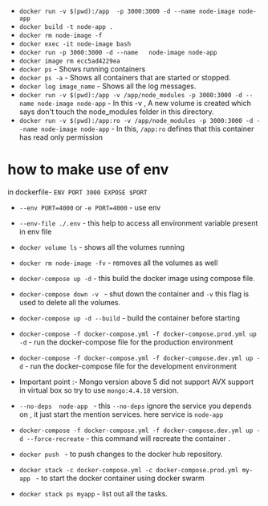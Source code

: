 - `docker run -v $(pwd):/app  -p 3000:3000 -d --name node-image node-app`
- `docker build -t node-app .`
- `docker rm node-image -f`
- `docker exec -it node-image bash`
- `docker run -p 3000:3000 -d --name   node-image node-app`
- `docker image rm ecc5ad4229ea`
- `docker ps` - Shows running containers
- `docker ps -a` - Shows all containers that are started or stopped.
- `docker log image_name` - Shows all the log messages.
- `docker run -v $(pwd):/app -v /app/node_modules -p 3000:3000 -d --name node-image node-app` - In this -v , A new volume is created which says don't touch the node_modules folder in this directory.
- `docker run -v $(pwd):/app:ro -v /app/node_modules -p 3000:3000 -d --name node-image node-app` - In this, `/app:ro` defines that this container has read only permission
# how to make use of env 
in dockerfile-
`ENV PORT 3000
EXPOSE $PORT`

- `--env PORT=4000`  or `-e PORT=4000` - use env
- `--env-file ./.env` - this help to access all environment variable present in env file
- `docker volume ls` - shows all the volumes running
- `docker rm node-image -fv` - removes all the volumes as well
- `docker-compose up -d` - this build the docker image using compose file.
- `docker-compose down -v ` - shut down the container and `-v` this flag is used to delete all the volumes.
- `docker-compose up -d --build` - build the container before starting
- `docker-compose -f docker-compose.yml -f docker-compose.prod.yml up -d` - run the docker-compose file for the production environment
- `docker-compose -f docker-compose.yml -f docker-compose.dev.yml up -d` - run the docker-compose file for the development environment
- Important point :- Mongo version above 5 did not support AVX support in virtual box so try to use `mongo:4.4.18` version.
- `--no-deps  node-app ` - this `--no-deps` ignore the service you depends on , it just start the mention services. here service is `node-app`

- `docker-compose -f docker-compose.yml -f docker-compose.dev.yml up -d --force-recreate` - this command will recreate the container .

- `docker push ` - to push changes to the docker hub repository.

- `docker stack -c docker-compose.yml -c docker-compose.prod.yml my-app ` - to start the docker container using docker swarm
- `docker stack ps myapp` - list out all the tasks.